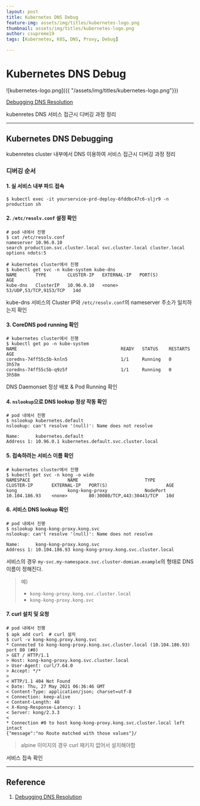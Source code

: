 ```yaml
---
layout: post
title: Kubernetes DNS Debug
feature-img: assets/img/titles/kubernetes-logo.png
thumbnail: assets/img/titles/kubernetes-logo.png
author: csupreme19
tags: [Kubernetes, K8S, DNS, Proxy, Debug]

---
```


# Kubernetes DNS Debug

![kubernetes-logo.png]({{ "/assets/img/titles/kubernetes-logo.png"}})

[Debugging DNS Resolution](https://kubernetes.io/docs/tasks/administer-cluster/dns-debugging-resolution/)

kubenretes DNS 서비스 접근시 디버깅 과정 정리

---
## Kubernetes DNS Debugging

kubenretes cluster 내부에서 DNS 이용하여 서비스 접근시 디버깅 과정 정리

### 디버깅 순서

#### 1. 실 서비스 내부 파드 접속

```shell
$ kubectl exec -it yourservice-prd-deploy-6fddbc47c6-sljr9 -n production sh
```

#### 2. `/etc/resolv.conf` 설정 확인

```shell
# pod 내에서 진행
$ cat /etc/resolv.conf
nameserver 10.96.0.10
search production.svc.cluster.local svc.cluster.local cluster.local
options ndots:5

# kubernetes cluster에서 진행
$ kubectl get svc -n kube-system kube-dns
NAME       TYPE        CLUSTER-IP   EXTERNAL-IP   PORT(S)                  AGE
kube-dns   ClusterIP   10.96.0.10   <none>        53/UDP,53/TCP,9153/TCP   14d
```

kube-dns 서비스의 Cluster IP와 `/etc/resolv.conf`의 nameserver 주소가 일치하는지 확인

#### 3. CoreDNS pod running 확인

```shell
# kubernetes cluster에서 진행
$ kubectl get po -n kube-system
NAME                                       READY   STATUS    RESTARTS   AGE
coredns-74ff55c5b-knln5                    1/1     Running   0          3h57m
coredns-74ff55c5b-q9z5f                    1/1     Running   0          3h58m
```

DNS Daemonset 정상 배포 & Pod Running 확인

#### 4. `nslookup`으로 DNS lookup 정상 작동 확인

```shell
# pod 내에서 진행
$ nslookup kubernetes.default
nslookup: can't resolve '(null)': Name does not resolve

Name:      kubernetes.default
Address 1: 10.96.0.1 kubernetes.default.svc.cluster.local
```

#### 5. 접속하려는 서비스 이름 확인

```shell
# kubernetes cluster에서 진행
$ kubectl get svc -n kong -o wide
NAMESPACE              NAME                         TYPE        CLUSTER-IP       EXTERNAL-IP   PORT(S)                      AGE
kong                   kong-kong-proxy              NodePort    10.104.186.93    <none>        80:30080/TCP,443:30443/TCP   10d
```

#### 6. 서비스 DNS lookup 확인

```shell
# pod 내에서 진행
$ nslookup kong-kong-proxy.kong.svc
nslookup: can't resolve '(null)': Name does not resolve

Name:      kong-kong-proxy.kong.svc
Address 1: 10.104.186.93 kong-kong-proxy.kong.svc.cluster.local
```

서비스의 경우 `my-svc.my-namespace.svc.cluster-domian.example`의 형태로 DNS 이름이 정해진다.

> 예) 
>
> - `kong-kong-proxy.kong.svc.cluster.local`
> - `kong-kong-proxy.kong.svc`

#### 7. curl 설치 및 요청

```shell
# pod 내에서 진행
$ apk add curl	# curl 설치
$ curl -v kong-kong.proxy.kong.svc
* Connected to kong-kong-proxy.kong.svc.cluster.local (10.104.186.93) port 80 (#0)
> GET / HTTP/1.1
> Host: kong-kong-proxy.kong.svc.cluster.local
> User-Agent: curl/7.64.0
> Accept: */*
>
< HTTP/1.1 404 Not Found
< Date: Thu, 27 May 2021 06:36:46 GMT
< Content-Type: application/json; charset=utf-8
< Connection: keep-alive
< Content-Length: 48
< X-Kong-Response-Latency: 1
< Server: kong/2.3.3
<
* Connection #0 to host kong-kong-proxy.kong.svc.cluster.local left intact
{"message":"no Route matched with those values"}/
```
> alpine 이미지의 경우 curl 패키지 없어서 설치해야함
>

서비스 접속 확인


---

## Reference

1. [Debugging DNS Resolution](https://kubernetes.io/docs/tasks/administer-cluster/dns-debugging-resolution/)